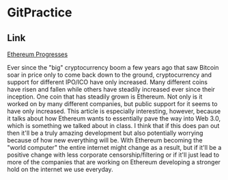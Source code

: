 # GitPractice

## Link
[Ethereum Progresses](https://www.developer-tech.com/news/2020/jan/20/ethereum-officially-kicks-its-one-million-devs-initiative/)

Ever since the "big" cryptocurrency boom a few years ago that saw Bitcoin soar in price only to come back down to the ground, cryptocurrency and support for different IPO/ICO have only increased. Many different coins have risen and fallen while others have steadily increased ever since their inception. One coin that has steadily grown is Ethereum. Not only is it worked on by many different companies, but public support for it seems to have only increased. This article is especially interesting, however, because it talks about how Ethereum wants to essentially pave the way into Web 3.0, which is something we talked about in class. I think that if this does pan out then it'll be a truly amazing development but also potentially worrying because of how new everything will be. With Ethereum becoming the "world computer" the entire internet might change as a result, but if it'll be a positive change with less corporate censorship/filtering or if it'll just lead to more of the companies that are working on Ethereum developing a stronger hold on the internet we use everyday.
